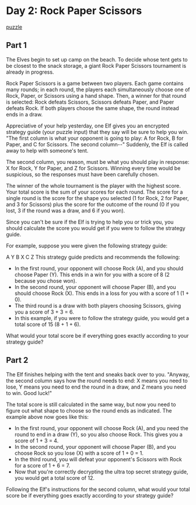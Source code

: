 # Day 2: Rock Paper Scissors

[puzzle](https://adventofcode.com/2022/day/2)

## Part 1

The Elves begin to set up camp on the beach. To decide whose tent gets to be
closest to the snack storage, a giant Rock Paper Scissors tournament is already
in progress.

Rock Paper Scissors is a game between two players. Each game contains many
rounds; in each round, the players each simultaneously choose one of Rock,
Paper, or Scissors using a hand shape. Then, a winner for that round is
selected: Rock defeats Scissors, Scissors defeats Paper, and Paper defeats Rock.
If both players choose the same shape, the round instead ends in a draw.

Appreciative of your help yesterday, one Elf gives you an encrypted strategy
guide (your puzzle input) that they say will be sure to help you win. "The first
column is what your opponent is going to play: A for Rock, B for Paper, and C
for Scissors. The second column--" Suddenly, the Elf is called away to help with
someone's tent.

The second column, you reason, must be what you should play in response: X for
Rock, Y for Paper, and Z for Scissors. Winning every time would be suspicious,
so the responses must have been carefully chosen.

The winner of the whole tournament is the player with the highest score. Your
total score is the sum of your scores for each round. The score for a single
round is the score for the shape you selected (1 for Rock, 2 for Paper, and 3
for Scissors) plus the score for the outcome of the round (0 if you lost, 3 if
the round was a draw, and 6 if you won).

Since you can't be sure if the Elf is trying to help you or trick you, you
should calculate the score you would get if you were to follow the strategy
guide.

For example, suppose you were given the following strategy guide:

A Y
B X
C Z
This strategy guide predicts and recommends the following:

* In the first round, your opponent will choose Rock (A), and you should choose
  Paper (Y). This ends in a win for you with a score of 8 (2 because you chose
  won).
* In the second round, your opponent will choose Paper (B), and you should
  choose Rock (X). This ends in a loss for you with a score of 1 (1 + 0).
* The third round is a draw with both players choosing Scissors, giving you a
  score of 3 + 3 = 6.
* In this example, if you were to follow the strategy guide, you would get a
  total score of 15 (8 + 1 + 6).

What would your total score be if everything goes exactly according to your
strategy guide?

## Part 2

The Elf finishes helping with the tent and sneaks back over to you. "Anyway, the
second column says how the round needs to end: X means you need to lose, Y means
you need to end the round in a draw, and Z means you need to win. Good luck!"

The total score is still calculated in the same way, but now you need to figure
out what shape to choose so the round ends as indicated. The example above now
goes like this:

* In the first round, your opponent will choose Rock (A), and you need the round
  to end in a draw (Y), so you also choose Rock. This gives you a score of
  1 + 3 = 4.
* In the second round, your opponent will choose Paper (B), and you choose Rock
  so you lose (X) with a score of 1 + 0 = 1.
* In the third round, you will defeat your opponent's Scissors with Rock for a
  score of 1 + 6 = 7.
* Now that you're correctly decrypting the ultra top secret strategy guide, you
  would get a total score of 12.

Following the Elf's instructions for the second column, what would your total
score be if everything goes exactly according to your strategy guide?
